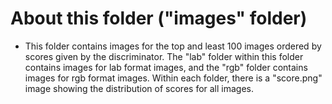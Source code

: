 # About this folder ("images" folder)
* This folder contains images for the top and least 100 images ordered by scores given by the discriminator. The "lab" folder within this folder contains images for lab format images, and the "rgb" folder contains images for rgb format images. Within each folder, there is a "score.png" image showing the distribution of scores for all images. 